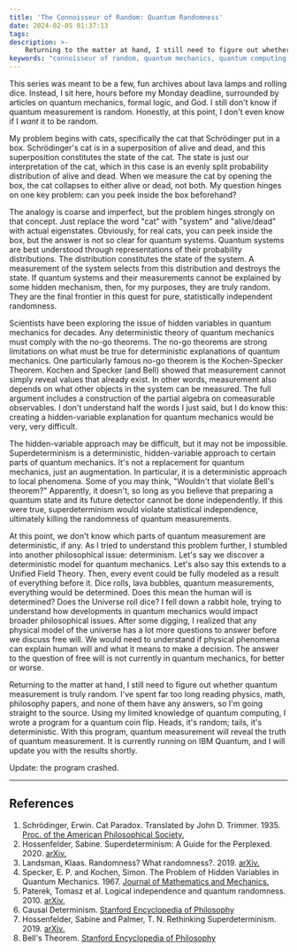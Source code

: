 ```yaml
---
title: 'The Connoisseur of Random: Quantum Randomness'
date: 2024-02-05 01:37:13
tags:
description: >-
    Returning to the matter at hand, I still need to figure out whether quantum measurement is truly random. I've spent far too long reading physics, math, philosophy papers, and none of them have any answers, so I'm going straight to the source. Using my limited knowledge of quantum computing, I wrote a program for a quantum coin flip. Heads, it's random; tails, it's deterministic. With this program, quantum measurement will reveal the truth of quantum measurement. It is currently running on IBM's Quantum computer, and I will update you with the results shortly.
keywords: "connoisseur of random, quantum mechanics, quantum computing, superdeterminism, Schrodinger, statistics, hidden variable"
---
```



This series was meant to be a few, fun archives about lava lamps and rolling dice. Instead, I sit here, hours before my Monday deadline, surrounded by articles on quantum mechanics, formal logic, and God. I still don't know if quantum measurement is random. Honestly, at this point, I don't even know if I *want* it to be random. 

My problem begins with cats, specifically the cat that Schrödinger put in a box. Schrödinger's cat is in a superposition of alive and dead, and this superposition constitutes the state of the cat. The state is just our interpretation of the cat, which in this case is an evenly split probability distribution of alive and dead. When we measure the cat by opening the box, the cat collapses to either alive or dead, not both. My question hinges on one key problem: can you peek inside the box beforehand?

The analogy is coarse and imperfect, but the problem hinges strongly on that concept. Just replace the word "cat" with "system" and "alive/dead" with actual eigenstates. Obviously, for real cats, you can peek inside the box, but the answer is not so clear for quantum systems. Quantum systems are best understood through representations of their probability distributions. The distribution constitutes the state of the system. A measurement of the system selects from this distribution and destroys the state. If quantum systems and their measurements cannot be explained by some hidden mechanism, then, for my purposes, they are truly random. They are the final frontier in this quest for pure, statistically independent randomness.

Scientists have been exploring the issue of hidden variables in quantum mechanics for decades. Any deterministic theory of quantum mechanics must comply with the no-go theorems. The no-go theorems are strong limitations on what must be true for deterministic explanations of quantum mechanics. One particularly famous no-go theorem is the Kochen-Specker Theorem. Kochen and Specker (and Bell) showed that measurement cannot simply reveal values that already exist. In other words, measurement also depends on what other objects in the system can be measured. The full argument includes a construction of the partial algebra on comeasurable observables. I don't understand half the words I just said, but I do know this: creating a hidden-variable explanation for quantum mechanics would be very, very difficult. 

The hidden-variable approach may be difficult, but it may not be impossible. Superdeterminism is a deterministic, hidden-variable approach to certain parts of quantum mechanics. It's not a replacement for quantum mechanics, just an augmentation. In particular, it is a deterministic approach to local phenomena. Some of you may think, "Wouldn't that violate Bell's theorem?" Apparently, it doesn't, so long as you believe that preparing a quantum state and its future detector cannot be done independently. If this were true, superdeterminism would violate statistical independence, ultimately killing the randomness of quantum measurements.

At this point, we don't know which parts of quantum measurement are deterministic, if any. As I tried to understand this problem further, I stumbled into another philosophical issue: determinism. Let's say we discover a deterministic model for quantum mechanics. Let's also say this extends to a Unified Field Theory. Then, every event could be fully modeled as a result of everything before it. Dice rolls, lava bubbles, quantum measurements, everything would be determined. Does this mean the human will is determined? Does the Universe roll dice? I fell down a rabbit hole, trying to understand how developments in quantum mechanics would impact broader philosophical issues. After some digging, I realized that any physical model of the universe has a lot more questions to answer before we discuss free will. We would need to understand if physical phenomena can explain human will and what it means to make a decision. The answer to the question of free will is not currently in quantum mechanics, for better or worse.

Returning to the matter at hand, I still need to figure out whether quantum measurement is truly random. I've spent far too long reading physics, math, philosophy papers, and none of them have any answers, so I'm going straight to the source. Using my limited knowledge of quantum computing, I wrote a program for a quantum coin flip. Heads, it's random; tails, it's deterministic. With this program, quantum measurement will reveal the truth of quantum measurement. It is currently running on IBM Quantum, and I will update you with the results shortly.

Update: the program crashed.

---

## References

1. Schrödinger, Erwin. Cat Paradox. Translated by John D. Trimmer. 1935. [Proc. of the American Philosophical Society.](http://hermes.ffn.ub.es/luisnavarro/nuevo_maletin/Schrodinger_1935_cat.pdf)
2. Hossenfelder, Sabine. Superdeterminism: A Guide for the Perplexed. 2020. [arXiv.](https://arxiv.org/pdf/2010.01324.pdf)
3. Landsman, Klaas. Randomness? What randomness?. 2019. [arXiv.](https://arxiv.org/pdf/1908.07068.pdf)
4. Specker, E. P. and Kochen, Simon. The Problem of Hidden Variables in Quantum Mechanics. 1967. [Journal of Mathematics and Mechanics.](https://www.jstor.org/stable/24902153)
5. Paterek, Tomasz et al. Logical independence and quantum randomness. 2010. [arXiv.](https://arxiv.org/pdf/0811.4542.pdf)
6. Causal Determinism. [Stanford Encyclopedia of Philosophy](https://plato.stanford.edu/entries/determinism-causal/)
7. Hossenfelder, Sabine and Palmer, T. N. Rethinking Superdeterminism. 2019. [arXiv.](https://arxiv.org/pdf/1912.06462.pdf)
8. Bell's Theorem. [Stanford Encyclopedia of Philosophy](https://plato.stanford.edu/entries/bell-theorem/)